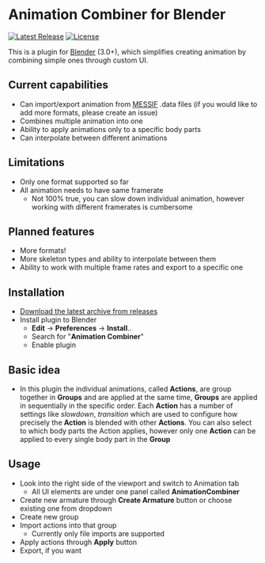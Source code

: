 # Animation Combiner for Blender
[![Latest Release](https://img.shields.io/github/v/release/pehala/AnimationCombiner)](https://github.com/pehala/animationCombiner/releases/latest)
[![License](https://img.shields.io/github/license/pehala/animationCombiner)](https://github.com/pehala/animationCombiner/blob/main/LICENSE)


This is a plugin for [Blender](https://www.blender.org/) (3.0+), which simplifies creating animation by combining simple ones through custom UI.

## Current capabilities
* Can import/export animation from [MESSIF](https://gitlab.fi.muni.cz/disa/public/messif) .data files (if you would like to add more formats, please create an issue)
* Combines multiple animation into one
* Ability to apply animations only to a specific body parts
* Can interpolate between different animations

## Limitations
* Only one format supported so far
* All animation needs to have same framerate
   * Not 100% true, you can slow down individual animation, however working with different framerates is cumbersome  

## Planned features
* More formats!
* More skeleton types and ability to interpolate between them
* Ability to work with multiple frame rates and export to a specific one

## Installation
* [Download the latest archive from releases](https://github.com/pehala/animationCombiner/releases/latest)
* Install plugin to Blender
  * **Edit** -> **Preferences** -> **Install**..
  * Search for "**Animation Combiner**"
  * Enable plugin


## Basic idea
* In this plugin the individual animations, called **Actions**, are group together in **Groups** and are applied at the same time, **Groups** are applied in sequentially in the specific order. Each **Action** has a number of settings like _slowdown_, _transition_  which are used to configure how precisely the **Action** is blended with other **Actions**. You can also select to which body parts the Action applies, however only one **Action** can be applied to every single body part in the **Group**

## Usage
* Look into the right side of the viewport and switch to Animation tab
  * All UI elements are under one panel called **AnimationCombiner**
* Create new armature through **Create Armature** button or choose existing one from dropdown
* Create new group 
* Import actions into that group
  * Currently only file imports are supported
* Apply actions through **Apply** button
* Export, if you want